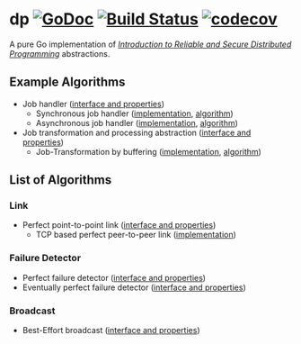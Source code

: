 # dp [![GoDoc](https://godoc.org/github.com/armen/dp?status.png)](https://godoc.org/github.com/armen/dp) [![Build Status](https://travis-ci.org/armen/dp.svg?branch=master)](https://travis-ci.org/armen/dp) [![codecov](https://codecov.io/gh/armen/dp/branch/master/graph/badge.svg)](https://codecov.io/gh/armen/dp)

A pure Go implementation of [*Introduction to Reliable and Secure Distributed Programming*][dp] abstractions.

## Example Algorithms

- Job handler ([interface and properties](https://raw.githubusercontent.com/armen/dp/master/job/handler.go))
	- Synchronous job handler ([implementation](https://raw.githubusercontent.com/armen/dp/master/job/handler/sync/sync.go), [algorithm](https://raw.githubusercontent.com/armen/dp/master/job/handler/sync/sync.txt))
	- Asynchronous job handler ([implementation](https://raw.githubusercontent.com/armen/dp/master/job/handler/async/async.go), [algorithm](https://raw.githubusercontent.com/armen/dp/master/job/handler/async/async.txt))
- Job transformation and processing abstraction ([interface and properties](https://raw.githubusercontent.com/armen/dp/master/job/transformation.go))
	- Job-Transformation by buffering ([implementation](https://raw.githubusercontent.com/armen/dp/master/job/transformation/transformation.go), [algorithm](https://raw.githubusercontent.com/armen/dp/master/job/transformation/transformation.txt))

## List of Algorithms

### Link

- Perfect point-to-point link ([interface and properties](https://raw.githubusercontent.com/armen/dp/master/link/perfect.go))
	- TCP based perfect peer-to-peer link ([implementation](https://raw.githubusercontent.com/armen/dp/master/link/perfect/p2p/p2p.go))

### Failure Detector

- Perfect failure detector ([interface and properties](https://raw.githubusercontent.com/armen/dp/master/fd/perfect.go))
- Eventually perfect failure detector ([interface and properties](https://raw.githubusercontent.com/armen/dp/master/fd/eventually_perfect.go))

### Broadcast

- Best-Effort broadcast ([interface and properties](https://raw.githubusercontent.com/armen/dp/master/broadcast/besteffort.go))

[dp]: http://distributedprogramming.net
